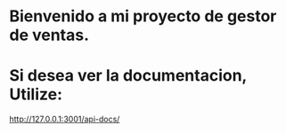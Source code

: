 # Bienvenido a mi proyecto de gestor de ventas.


# Si desea ver la documentacion, Utilize:

http://127.0.0.1:3001/api-docs/
